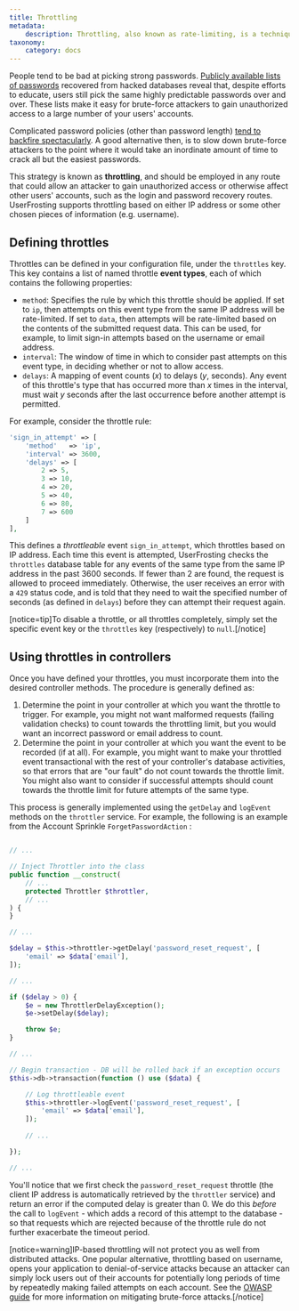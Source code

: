 ```yaml
---
title: Throttling
metadata:
    description: Throttling, also known as rate-limiting, is a technique for slowing down attackers by limiting the frequency with which they can make certain types of requests.
taxonomy:
    category: docs
---
```


People tend to be bad at picking strong passwords. [Publicly available lists of passwords](https://github.com/danielmiessler/SecLists/tree/master/Passwords) recovered from hacked databases reveal that, despite efforts to educate, users still pick the same highly predictable passwords over and over. These lists make it easy for brute-force attackers to gain unauthorized access to a large number of your users' accounts.

Complicated password policies (other than password length) [tend to backfire spectacularly](http://security.stackexchange.com/questions/6095/xkcd-936-short-complex-password-or-long-dictionary-passphrase/6116#6116). A good alternative then, is to slow down brute-force attackers to the point where it would take an inordinate amount of time to crack all but the easiest passwords.

This strategy is known as **throttling**, and should be employed in any route that could allow an attacker to gain unauthorized access or otherwise affect other users' accounts, such as the login and password recovery routes. UserFrosting supports throttling based on either IP address or some other chosen pieces of information (e.g. username).

## Defining throttles

Throttles can be defined in your configuration file, under the `throttles` key. This key contains a list of named throttle **event types**, each of which contains the following properties:

- `method`: Specifies the rule by which this throttle should be applied. If set to `ip`, then attempts on this event type from the same IP address will be rate-limited. If set to `data`, then attempts will be rate-limited based on the contents of the submitted request data. This can be used, for example, to limit sign-in attempts based on the username or email address.
- `interval`: The window of time in which to consider past attempts on this event type, in deciding whether or not to allow access.
- `delays`: A mapping of event counts (*x*) to delays (*y*, seconds). Any event of this throttle's type that has occurred more than *x* times in the interval, must wait *y* seconds after the last occurrence before another attempt is permitted.

For example, consider the throttle rule:

```php
'sign_in_attempt' => [
    'method'   => 'ip',
    'interval' => 3600,
    'delays' => [
        2 => 5,
        3 => 10,
        4 => 20,
        5 => 40,
        6 => 80,
        7 => 600
    ]
],
```

This defines a *throttleable* event `sign_in_attempt`, which throttles based on IP address. Each time this event is attempted, UserFrosting checks the `throttles` database table for any events of the same type from the same IP address in the past 3600 seconds. If fewer than 2 are found, the request is allowed to proceed immediately. Otherwise, the user receives an error with a `429` status code, and is told that they need to wait the specified number of seconds (as defined in `delays`) before they can attempt their request again.

[notice=tip]To disable a throttle, or all throttles completely, simply set the specific event key or the `throttles` key (respectively) to `null`.[/notice]

## Using throttles in controllers

Once you have defined your throttles, you must incorporate them into the desired controller methods. The procedure is generally defined as:

1. Determine the point in your controller at which you want the throttle to trigger. For example, you might not want malformed requests (failing validation checks) to count towards the throttling limit, but you would want an incorrect password or email address to count.
2. Determine the point in your controller at which you want the event to be recorded (if at all). For example, you might want to make your throttled event transactional with the rest of your controller's database activities, so that errors that are "our fault" do not count towards the throttle limit. You might also want to consider if successful attempts should count towards the throttle limit for future attempts of the same type.

This process is generally implemented using the `getDelay` and `logEvent` methods on the `throttler` service. For example, the following is an example from the Account Sprinkle `ForgetPasswordAction` :

```php

// ...

// Inject Throttler into the class
public function __construct(
    // ... 
    protected Throttler $throttler,
    // ...
) {
}

// ...

$delay = $this->throttler->getDelay('password_reset_request', [
    'email' => $data['email'],
]);

// ...

if ($delay > 0) {
    $e = new ThrottlerDelayException();
    $e->setDelay($delay);

    throw $e;
}

// ...

// Begin transaction - DB will be rolled back if an exception occurs
$this->db->transaction(function () use ($data) {

    // Log throttleable event
    $this->throttler->logEvent('password_reset_request', [
        'email' => $data['email'],
    ]);
    
    // ...

});

// ... 
```

You'll notice that we first check the `password_reset_request` throttle (the client IP address is automatically retrieved by the `throttler` service) and return an error if the computed delay is greater than 0. We do this *before* the call to `logEvent` - which adds a record of this attempt to the database - so that requests which are rejected because of the throttle rule do not further exacerbate the timeout period.

[notice=warning]IP-based throttling will not protect you as well from distributed attacks. One popular alternative, throttling based on username, opens your application to denial-of-service attacks because an attacker can simply lock users out of their accounts for potentially long periods of time by repeatedly making failed attempts on each account. See the [OWASP guide](https://www.owasp.org/index.php/Blocking_Brute_Force_Attacks) for more information on mitigating brute-force attacks.[/notice]
